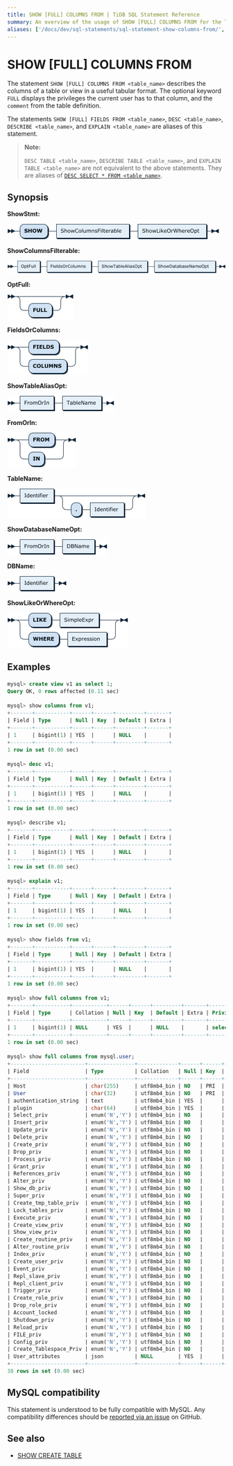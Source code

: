 ```yaml
---
title: SHOW [FULL] COLUMNS FROM | TiDB SQL Statement Reference
summary: An overview of the usage of SHOW [FULL] COLUMNS FROM for the TiDB database.
aliases: ['/docs/dev/sql-statements/sql-statement-show-columns-from/','/docs/dev/reference/sql/statements/show-columns-from/']
---
```


# SHOW [FULL] COLUMNS FROM

The statement `SHOW [FULL] COLUMNS FROM <table_name>` describes the columns of a table or view in a useful tabular format. The optional keyword `FULL` displays the privileges the current user has to that column, and the `comment` from the table definition.

The statements `SHOW [FULL] FIELDS FROM <table_name>`, `DESC <table_name>`, `DESCRIBE <table_name>`, and `EXPLAIN <table_name>` are aliases of this statement.

> **Note:**
>
> `DESC TABLE <table_name>`, `DESCRIBE TABLE <table_name>`, and `EXPLAIN TABLE <table_name>` are not equivalent to the above statements. They are aliases of [`DESC SELECT * FROM <table_name>`](/sql-statements/sql-statement-explain.md).

## Synopsis

**ShowStmt:**

![ShowStmt](/media/sqlgram/ShowStmt.png)

**ShowColumnsFilterable:**

![ShowColumnsFilterable](/media/sqlgram/ShowColumnsFilterable.png)

**OptFull:**

![OptFull](/media/sqlgram/OptFull.png)

**FieldsOrColumns:**

![FieldsOrColumns](/media/sqlgram/FieldsOrColumns.png)

**ShowTableAliasOpt:**

![ShowTableAliasOpt](/media/sqlgram/ShowTableAliasOpt.png)

**FromOrIn:**

![FromOrIn](/media/sqlgram/FromOrIn.png)

**TableName:**

![TableName](/media/sqlgram/TableName.png)

**ShowDatabaseNameOpt:**

![ShowDatabaseNameOpt](/media/sqlgram/ShowDatabaseNameOpt.png)

**DBName:**

![DBName](/media/sqlgram/DBName.png)

**ShowLikeOrWhereOpt:**

![ShowLikeOrWhereOpt](/media/sqlgram/ShowLikeOrWhereOpt.png)

## Examples

```sql
mysql> create view v1 as select 1;
Query OK, 0 rows affected (0.11 sec)

mysql> show columns from v1;
+-------+-----------+------+------+---------+-------+
| Field | Type      | Null | Key  | Default | Extra |
+-------+-----------+------+------+---------+-------+
| 1     | bigint(1) | YES  |      | NULL    |       |
+-------+-----------+------+------+---------+-------+
1 row in set (0.00 sec)

mysql> desc v1;
+-------+-----------+------+------+---------+-------+
| Field | Type      | Null | Key  | Default | Extra |
+-------+-----------+------+------+---------+-------+
| 1     | bigint(1) | YES  |      | NULL    |       |
+-------+-----------+------+------+---------+-------+
1 row in set (0.00 sec)

mysql> describe v1;
+-------+-----------+------+------+---------+-------+
| Field | Type      | Null | Key  | Default | Extra |
+-------+-----------+------+------+---------+-------+
| 1     | bigint(1) | YES  |      | NULL    |       |
+-------+-----------+------+------+---------+-------+
1 row in set (0.00 sec)

mysql> explain v1;
+-------+-----------+------+------+---------+-------+
| Field | Type      | Null | Key  | Default | Extra |
+-------+-----------+------+------+---------+-------+
| 1     | bigint(1) | YES  |      | NULL    |       |
+-------+-----------+------+------+---------+-------+
1 row in set (0.00 sec)

mysql> show fields from v1;
+-------+-----------+------+------+---------+-------+
| Field | Type      | Null | Key  | Default | Extra |
+-------+-----------+------+------+---------+-------+
| 1     | bigint(1) | YES  |      | NULL    |       |
+-------+-----------+------+------+---------+-------+
1 row in set (0.00 sec)

mysql> show full columns from v1;
+-------+-----------+-----------+------+------+---------+-------+---------------------------------+---------+
| Field | Type      | Collation | Null | Key  | Default | Extra | Privileges                      | Comment |
+-------+-----------+-----------+------+------+---------+-------+---------------------------------+---------+
| 1     | bigint(1) | NULL      | YES  |      | NULL    |       | select,insert,update,references |         |
+-------+-----------+-----------+------+------+---------+-------+---------------------------------+---------+
1 row in set (0.00 sec)

mysql> show full columns from mysql.user;
+------------------------+---------------+-------------+------+------+---------+-------+---------------------------------+---------+
| Field                  | Type          | Collation   | Null | Key  | Default | Extra | Privileges                      | Comment |
+------------------------+---------------+-------------+------+------+---------+-------+---------------------------------+---------+
| Host                   | char(255)     | utf8mb4_bin | NO   | PRI  | NULL    |       | select,insert,update,references |         |
| User                   | char(32)      | utf8mb4_bin | NO   | PRI  | NULL    |       | select,insert,update,references |         |
| authentication_string  | text          | utf8mb4_bin | YES  |      | NULL    |       | select,insert,update,references |         |
| plugin                 | char(64)      | utf8mb4_bin | YES  |      | NULL    |       | select,insert,update,references |         |
| Select_priv            | enum('N','Y') | utf8mb4_bin | NO   |      | N       |       | select,insert,update,references |         |
| Insert_priv            | enum('N','Y') | utf8mb4_bin | NO   |      | N       |       | select,insert,update,references |         |
| Update_priv            | enum('N','Y') | utf8mb4_bin | NO   |      | N       |       | select,insert,update,references |         |
| Delete_priv            | enum('N','Y') | utf8mb4_bin | NO   |      | N       |       | select,insert,update,references |         |
| Create_priv            | enum('N','Y') | utf8mb4_bin | NO   |      | N       |       | select,insert,update,references |         |
| Drop_priv              | enum('N','Y') | utf8mb4_bin | NO   |      | N       |       | select,insert,update,references |         |
| Process_priv           | enum('N','Y') | utf8mb4_bin | NO   |      | N       |       | select,insert,update,references |         |
| Grant_priv             | enum('N','Y') | utf8mb4_bin | NO   |      | N       |       | select,insert,update,references |         |
| References_priv        | enum('N','Y') | utf8mb4_bin | NO   |      | N       |       | select,insert,update,references |         |
| Alter_priv             | enum('N','Y') | utf8mb4_bin | NO   |      | N       |       | select,insert,update,references |         |
| Show_db_priv           | enum('N','Y') | utf8mb4_bin | NO   |      | N       |       | select,insert,update,references |         |
| Super_priv             | enum('N','Y') | utf8mb4_bin | NO   |      | N       |       | select,insert,update,references |         |
| Create_tmp_table_priv  | enum('N','Y') | utf8mb4_bin | NO   |      | N       |       | select,insert,update,references |         |
| Lock_tables_priv       | enum('N','Y') | utf8mb4_bin | NO   |      | N       |       | select,insert,update,references |         |
| Execute_priv           | enum('N','Y') | utf8mb4_bin | NO   |      | N       |       | select,insert,update,references |         |
| Create_view_priv       | enum('N','Y') | utf8mb4_bin | NO   |      | N       |       | select,insert,update,references |         |
| Show_view_priv         | enum('N','Y') | utf8mb4_bin | NO   |      | N       |       | select,insert,update,references |         |
| Create_routine_priv    | enum('N','Y') | utf8mb4_bin | NO   |      | N       |       | select,insert,update,references |         |
| Alter_routine_priv     | enum('N','Y') | utf8mb4_bin | NO   |      | N       |       | select,insert,update,references |         |
| Index_priv             | enum('N','Y') | utf8mb4_bin | NO   |      | N       |       | select,insert,update,references |         |
| Create_user_priv       | enum('N','Y') | utf8mb4_bin | NO   |      | N       |       | select,insert,update,references |         |
| Event_priv             | enum('N','Y') | utf8mb4_bin | NO   |      | N       |       | select,insert,update,references |         |
| Repl_slave_priv        | enum('N','Y') | utf8mb4_bin | NO   |      | N       |       | select,insert,update,references |         |
| Repl_client_priv       | enum('N','Y') | utf8mb4_bin | NO   |      | N       |       | select,insert,update,references |         |
| Trigger_priv           | enum('N','Y') | utf8mb4_bin | NO   |      | N       |       | select,insert,update,references |         |
| Create_role_priv       | enum('N','Y') | utf8mb4_bin | NO   |      | N       |       | select,insert,update,references |         |
| Drop_role_priv         | enum('N','Y') | utf8mb4_bin | NO   |      | N       |       | select,insert,update,references |         |
| Account_locked         | enum('N','Y') | utf8mb4_bin | NO   |      | N       |       | select,insert,update,references |         |
| Shutdown_priv          | enum('N','Y') | utf8mb4_bin | NO   |      | N       |       | select,insert,update,references |         |
| Reload_priv            | enum('N','Y') | utf8mb4_bin | NO   |      | N       |       | select,insert,update,references |         |
| FILE_priv              | enum('N','Y') | utf8mb4_bin | NO   |      | N       |       | select,insert,update,references |         |
| Config_priv            | enum('N','Y') | utf8mb4_bin | NO   |      | N       |       | select,insert,update,references |         |
| Create_Tablespace_Priv | enum('N','Y') | utf8mb4_bin | NO   |      | N       |       | select,insert,update,references |         |
| User_attributes        | json          | NULL        | YES  |      | NULL    |       | select,insert,update,references |         |
+------------------------+---------------+-------------+------+------+---------+-------+---------------------------------+---------+
38 rows in set (0.00 sec)
```

## MySQL compatibility

This statement is understood to be fully compatible with MySQL. Any compatibility differences should be [reported via an issue](https://github.com/pingcap/tidb/issues/new/choose) on GitHub.

## See also

* [SHOW CREATE TABLE](/sql-statements/sql-statement-show-create-table.md)
